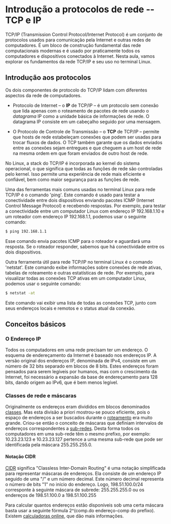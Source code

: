 # Introdução a protocolos de rede -- TCP e IP

TCP/IP (Transmission Control Protocol/Internet Protocol) é um conjunto de protocolos usados para comunicação pela Internet e outras redes de computadores. É um bloco de construção fundamental das rede computacionais modernas e é usado por praticamente todos os computadores e dispositivos conectados à Internet. Nesta aula, vamos explorar os fundamentos da rede TCP/IP e seu uso no terminal Linux.

## Introdução aos protocolos

Os dois componentes de protocolo do TCP/IP lidam com diferentes aspectos da rede de computadores.

 - Protocolo de Internet – o **IP** de TCP/IP – é um protocolo sem conexão que lida apenas com o roteamento de pacotes de rede usando o *datagrama* IP como a unidade básica de informações de rede. O datagrama IP consiste em um cabeçalho seguido por uma mensagem.

 - O Protocolo de Controle de Transmissão – o **TCP** de TCP/IP – permite que hosts de rede estabeleçam conexões que podem ser usadas para trocar fluxos de dados. O TCP também garante que os dados enviados entre as conexões sejam entregues e que cheguem a um host de rede na mesma ordem em que foram enviados de outro host de rede.

No Linux, a stack do TCP/IP é incorporada ao kernel do sistema operacional, o que significa que todas as funções de rede são controladas pelo kernel. Isso permite uma experiência de rede mais eficiente e confiável, bem como maior segurança para as funções de rede.

Uma das ferramentas mais comuns usadas no terminal Linux para rede TCP/IP é o comando 'ping'. Este comando é usado para testar a conectividade entre dois dispositivos enviando pacotes ICMP (Internet Control Message Protocol) e recebendo respostas. Por exemplo, para testar a conectividade entre um computador Linux com endereço IP 192.168.1.10 e um roteador com endereço IP 192.168.1.1, podemos usar o seguinte comando:

```bash
$ ping 192.168.1.1
```

Esse comando envia pacotes ICMP para o roteador e aguardará uma resposta. Se o roteador responder, sabemos que há conectividade entre os dois dispositivos.

Outra ferramenta útil para rede TCP/IP no terminal Linux é o comando 'netstat'. Este comando exibe informações sobre conexões de rede ativas, tabelas de roteamento e outras estatísticas de rede. Por exemplo, para visualizar todas as conexões TCP ativas em um computador Linux, podemos usar o seguinte comando:

```bash
$ netstat -at
```

Este comando vai exibir uma lista de todas as conexões TCP, junto com seus endereços locais e remotos e o status atual da conexão.

## Conceitos básicos
### O Endereço IP

Todos os computadores em uma rede precisam ter um endereço. O esquema de endereçamento da Internet é baseado nos endereços IP. A versão original dos endereços IP, denominada de IPv4, consiste em um número de 32 bits separado em blocos de 8 bits. Estes endereços foram pensados para serem legíveis por humanos, mas com o crescimento da Internet, foi necessário a expansão da base de endereçamento para 128 bits, dando origem ao IPv6, que é bem menos legível.

### Classes de rede e máscaras
Originalmente os endereços eram divididos em blocos denominados [classes](https://en.wikipedia.org/wiki/Classful_network). Mas esta divisão a priori mostrou-se pouco eficiente, pois o espaço de endereços a ser buscados durante o [roteamento](https://en.wikipedia.org/wiki/Routing) era muito grande. Criou-se então o conceito de máscaras que definiam intervalos de endereços correspondentes a [sub-redes](https://en.wikipedia.org/wiki/Subnetwork). Desta forma todos os computadores em uma sub-rede têm o mesmo prefixo, por exemplo: 10.23.23.123 e 10.23.23.127 pertence a uma mesma sub-rede que pode ser identificada pela máscara 255.255.255.0.

#### Notação CIDR
[CIDR](https://en.wikipedia.org/wiki/Classless_Inter-Domain_Routing#CIDR_notation) significa "Classless Inter-Domain Routing" é uma notação simplificada para representar máscaras de endereços.
Ela consiste de um endereço IP seguido de uma "/" e um número decimal. Este número decimal representa o número de bits "1" no início do endereço. Logo, 198.51.100.0/24 corresponte à seguinte máscara de subrede: 255.255.255.0 ou os endereços de 198.51.100.0 a 198.51.100.255

Para calcular quantos endereços estão disponíveis sob uma certa máscara basta usar a seguinte fórmula 2^(comp.do endereço-comp do prefixo). Existem [calculadoras online](https://mxtoolbox.com/subnetcalculator.aspx), que dão mais informações.